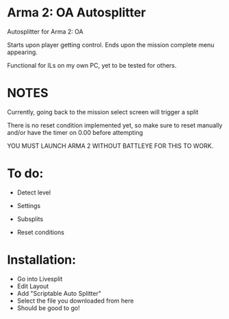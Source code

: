 # Arma 2: OA Autosplitter
Autosplitter for Arma 2: OA

Starts upon player getting control.
Ends upon the mission complete menu appearing.

Functional for ILs on my own PC, yet to be tested for others.
# NOTES

Currently, going back to the mission select screen will trigger a split

There is no reset condition implemented yet, so make sure to reset manually and/or have the timer on 0.00 before attempting

YOU MUST LAUNCH ARMA 2 WITHOUT BATTLEYE FOR THIS TO WORK.

# To do:

- Detect level

- Settings

- Subsplits

- Reset conditions

# Installation:

- Go into Livesplit
- Edit Layout
- Add "Scriptable Auto Splitter"
- Select the file you downloaded from here
- Should be good to go!
